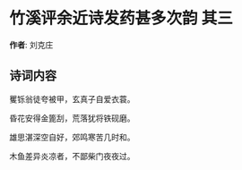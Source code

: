 # 竹溪评余近诗发药甚多次韵  其三

**作者**: 刘克庄

## 诗词内容

矍铄翁徒夸被甲，玄真子自爱衣蓑。

昏花安得金篦刮，荒落犹将铁砚磨。

雄思湛深空自好，郊鸣寒苦几时和。

木鱼差异炎凉者，不鄙柴门夜夜过。

